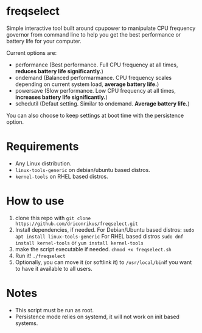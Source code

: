 # freqselect
Simple interactive tool built around cpupower to manipulate CPU frequency governor from command line to help you get the best performance or battery life for your computer.

Current options are:
* performance (Best performance. Full CPU frequency at all times, **reduces battery life significantly.**)
* ondemand    (Balanced performarmance. CPU frequency scales depending on current system load, **average battery life.**)
* powersave   (Slow performance. Low CPU frequency at all times, **increases battery life significantly.**)
* schedutil   (Defaut setting. Similar to ondemand. **Average battery life.**)

You can also choose to keep settings at boot time with the persistence option.

# Requirements

* Any Linux distribution.
* `linux-tools-generic` on debian/ubuntu based distros.
* `kernel-tools` on RHEL based distros.
# How to use
1. clone this repo with `git clone https://github.com/driconrikus/freqselect.git`
2. Install dependencies, if needed. 
 For Debian/Ubuntu based distros: `sudo apt install linux-tools-generic`
 For RHEL based distros `sudo dnf install kernel-tools` or `yum install kernel-tools`
3. make the script executable if needed. `chmod +x freqselect.sh`
4. Run it! `./freqselect`
5. Optionally, you can move it (or softlink it) to `/usr/local/bin`if you want to have it available to all users.

# Notes
* This script must be run as root.
* Persistence mode relies on systemd, it will not work on init based systems.